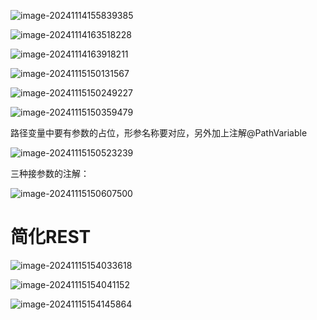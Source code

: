 ![image-20241114155839385](D:\md_image\image-20241114155839385.png)

 ![image-20241114163518228](D:\md_image\image-20241114163518228.png) 

 ![image-20241114163918211](D:\md_image\image-20241114163918211.png)

![image-20241115150131567](D:\md_image\image-20241115150131567.png)

![image-20241115150249227](D:\md_image\image-20241115150249227.png)

![image-20241115150359479](D:\md_image\image-20241115150359479.png)

路径变量中要有参数的占位，形参名称要对应，另外加上注解@PathVariable

![image-20241115150523239](D:\md_image\image-20241115150523239.png)

三种接参数的注解：

![image-20241115150607500](D:\md_image\image-20241115150607500.png)

# 简化REST

![image-20241115154033618](D:\md_image\image-20241115154033618.png)

 

![image-20241115154041152](D:\md_image\image-20241115154041152.png)

![image-20241115154145864](D:\md_image\image-20241115154145864.png)